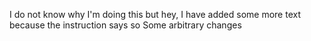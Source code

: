 I do not know why I'm doing this but hey, I have added some more text because the instruction says so
Some arbitrary changes

